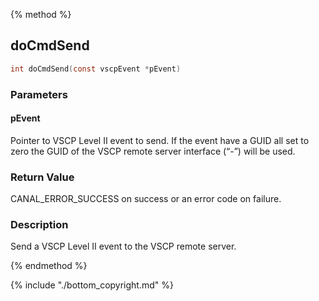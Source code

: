 {% method %}
## doCmdSend

```c
int doCmdSend(const vscpEvent *pEvent)
```

### Parameters

#### pEvent
Pointer to VSCP Level II event to send. If the event have a GUID all set to zero the GUID of the VSCP remote server interface (“-”) will be used.

### Return Value
CANAL_ERROR_SUCCESS on success or an error code on failure. 

### Description
Send a VSCP Level II event to the VSCP remote server. 

{% endmethod %}

{% include "./bottom_copyright.md" %}